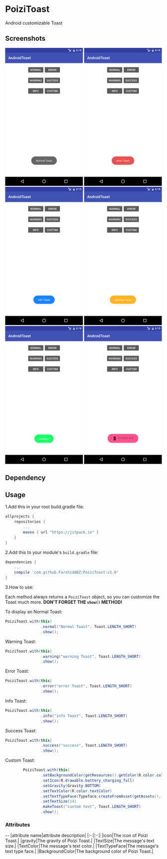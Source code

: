 # PoiziToast
Android customizable Toast

Screenshots
--
<img src="https://github.com/FarshidABZ/PoiziToast/blob/master/art/normal.png" width="250">
<img src="https://github.com/FarshidABZ/PoiziToast/blob/master/art/error.png" width="250">
<img src="https://github.com/FarshidABZ/PoiziToast/blob/master/art/info.png" width="250">
<img src="https://github.com/FarshidABZ/PoiziToast/blob/master/art/warning.png" width="250">
<img src="https://github.com/FarshidABZ/PoiziToast/blob/master/art/success.png" width="250">
<img src="https://github.com/FarshidABZ/PoiziToast/blob/master/art/custom.png" width="250">

Dependency
--


Usage
--

1.Add this in your root build.gradle file:
```gradle
allprojects {
	repositories {
		...
		maven { url "https://jitpack.io" }
	}
}
```

2.Add this to your module's `build.gradle` file:
```gradle
dependencies {
	...
	compile 'com.github.FarshidABZ:PoiziToast:v1.0'
}
```

3.How to use:

Each method always returns a `PoiziToast` object, so you can customize the Toast much more. **DON'T FORGET THE `show()` METHOD!**

To display an Normal Toast:
``` java
PoiziToast.with(this)
                .normal("Normal Toast", Toast.LENGTH_SHORT)
                .show();
```

Warning Toast:
``` java
PoiziToast.with(this)
                .warning("warning Toast", Toast.LENGTH_SHORT)
                .show();
```

Error Toast:
``` java
PoiziToast.with(this)
                .error("error Toast", Toast.LENGTH_SHORT)
                .show();
```

Info Toast:
``` java
PoiziToast.with(this)
                .info("info Toast", Toast.LENGTH_SHORT)
                .show();
```

Success Toast:
``` java
PoiziToast.with(this)
                .success("success", Toast.LENGTH_SHORT)
                .show();
```

Custom Toast:
``` java
        PoiziToast.with(this)
                .setBackgroundColor(getResources().getColor(R.color.colorAccent))
                .setIcon(R.drawable.battery_charging_full)
                .setGravity(Gravity.BOTTOM)
                .setTextColor(R.color.textColor)
                .setTextTypeFace(Typeface.createFromAsset(getAssets(), "fonts/font.ttf"))
                .setTextSize(14)
                .makeToast("custom text", Toast.LENGTH_SHORT)
                .show();
```

### Attributes
--
|attribute name|attribute description|
|:-:|:-:|
|icon|The icon of Poizi Toast.|
|gravity|The gravity of Poizi Toast.|
|TextSize|The message's text size.|
|TextColor|The message's text color.|
|TextTypeFace|The message's text type face.|
|BackgroundColor|The background color of Poizi Toast.|


